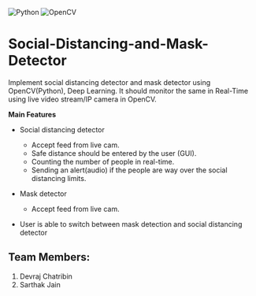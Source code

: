 
<img alt="Python" src="https://img.shields.io/badge/python-%2314354C.svg?style=for-the-badge&logo=python&logoColor=white"/> <img alt="OpenCV" src="https://img.shields.io/badge/opencv-%23white.svg?style=for-the-badge&logo=opencv&logoColor=white"/>

# Social-Distancing-and-Mask-Detector 

Implement social distancing detector and mask detector using OpenCV(Python), Deep Learning. It should monitor the same in Real-Time using live video stream/IP camera in OpenCV.



**Main Features**
* Social distancing detector
  - Accept feed from live cam.
  - Safe distance should be entered by the user (GUI).
  - Counting the number of people in real-time.
  - Sending an alert(audio) if the people are way over the social distancing limits.
  
* Mask detector
  - Accept feed from live cam.
 
* User is able to switch between mask detection and social distancing detector

## Team Members:
1. Devraj Chatribin
2. Sarthak Jain
